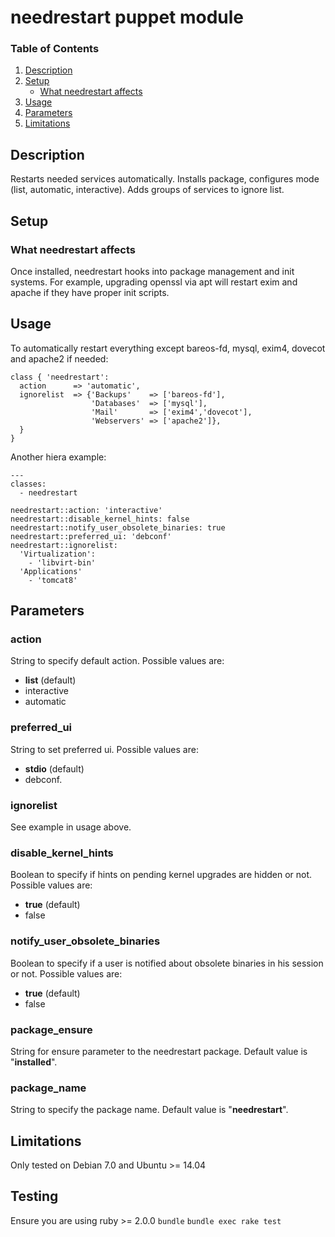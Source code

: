 # needrestart puppet module

### Table of Contents

1. [Description](#description)
1. [Setup](#setup)
   * [What needrestart affects](#what-needrestart-affects)
1. [Usage](#usage)
1. [Parameters](#parameters)
1. [Limitations](#limitations)


## Description
Restarts needed services automatically.
Installs package, configures mode (list, automatic, interactive). Adds groups of services to ignore list.


## Setup

### What needrestart affects
Once installed, needrestart hooks into package management and init systems. For example, upgrading openssl via apt will restart exim and apache if they have proper init scripts.


## Usage
To automatically restart everything except bareos-fd, mysql, exim4, dovecot and apache2 if needed:
```
class { 'needrestart':
  action      => 'automatic',
  ignorelist  => {'Backups'    => ['bareos-fd'],
                  'Databases'  => ['mysql'],
                  'Mail'       => ['exim4','dovecot'],
                  'Webservers' => ['apache2']},
  }
}
```

Another hiera example:
```
---
classes:
  - needrestart

needrestart::action: 'interactive'
needrestart::disable_kernel_hints: false
needrestart::notify_user_obsolete_binaries: true
needrestart::preferred_ui: 'debconf'
needrestart::ignorelist:
  'Virtualization':
    - 'libvirt-bin'
  'Applications'
    - 'tomcat8'
```



## Parameters
### action
String to specify default action. Possible values are:
* __list__ (default)
* interactive
* automatic

### preferred_ui
String to set preferred ui. Possible values are:
* __stdio__ (default)
* debconf.

### ignorelist
See example in usage above.

### disable_kernel_hints
Boolean to specify if hints on pending kernel upgrades are hidden or not. Possible values are:
* __true__ (default)
* false

### notify_user_obsolete_binaries
Boolean to specify if a user is notified about obsolete binaries in his session or not. Possible values are:
* __true__ (default)
* false

### package_ensure
String for ensure parameter to the needrestart package. Default value is "__installed__".

### package_name
String to specify the package name. Default value is "__needrestart__".


## Limitations
Only tested on Debian 7.0 and Ubuntu >= 14.04

## Testing
Ensure you are using ruby >= 2.0.0
`bundle`
`bundle exec rake test`


